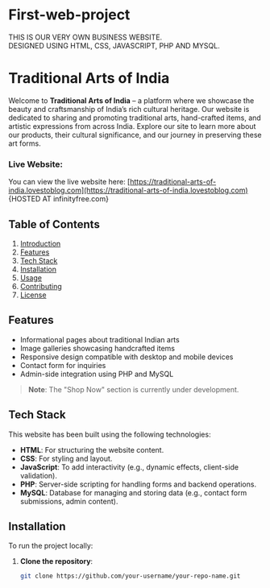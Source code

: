 # First-web-project
THIS IS OUR VERY OWN BUSINESS WEBSITE.<BR> DESIGNED USING HTML, CSS, JAVASCRIPT, PHP AND MYSQL.

# Traditional Arts of India

Welcome to **Traditional Arts of India** – a platform where we showcase the beauty and craftsmanship of India’s rich cultural heritage. Our website is dedicated to sharing and promoting traditional arts, hand-crafted items, and artistic expressions from across India. Explore our site to learn more about our products, their cultural significance, and our journey in preserving these art forms.

### Live Website:
You can view the live website here: [https://traditional-arts-of-india.lovestoblog.com](https://traditional-arts-of-india.lovestoblog.com)</br>{HOSTED AT infinityfree.com}

## Table of Contents

1. [Introduction](#introduction)
2. [Features](#features)
3. [Tech Stack](#tech-stack)
4. [Installation](#installation)
5. [Usage](#usage)
6. [Contributing](#contributing)
7. [License](#license)

## Features

- Informational pages about traditional Indian arts
- Image galleries showcasing handcrafted items
- Responsive design compatible with desktop and mobile devices
- Contact form for inquiries
- Admin-side integration using PHP and MySQL

> **Note**: The "Shop Now" section is currently under development.

## Tech Stack

This website has been built using the following technologies:

- **HTML**: For structuring the website content.
- **CSS**: For styling and layout.
- **JavaScript**: To add interactivity (e.g., dynamic effects, client-side validation).
- **PHP**: Server-side scripting for handling forms and backend operations.
- **MySQL**: Database for managing and storing data (e.g., contact form submissions, admin content).

## Installation

To run the project locally:

1. **Clone the repository**:
   ```bash
   git clone https://github.com/your-username/your-repo-name.git
